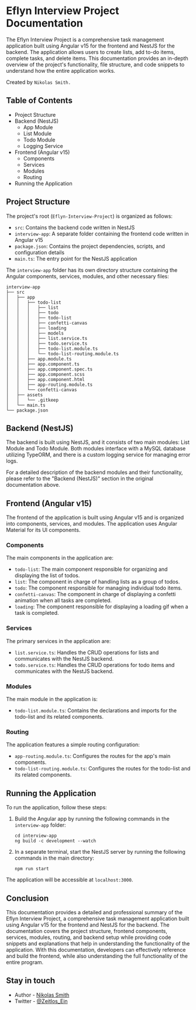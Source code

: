 # Eflyn Interview Project Documentation

The Eflyn Interview Project is a comprehensive task management application built using Angular v15 for the frontend and NestJS for the backend. The application allows users to create lists, add to-do items, complete tasks, and delete items. This documentation provides an in-depth overview of the project's functionality, file structure, and code snippets to understand how the entire application works.

Created by `Nikolas Smith.`

## Table of Contents

- Project Structure
- Backend (NestJS)
  - App Module
  - List Module
  - Todo Module
  - Logging Service
- Frontend (Angular v15)
  - Components
  - Services
  - Modules
  - Routing
- Running the Application

## Project Structure

The project's root (`Eflyn-Interview-Project`) is organized as follows:

- `src`: Contains the backend code written in NestJS
- `interview-app`: A separate folder containing the frontend code written in Angular v15
- `package.json`: Contains the project dependencies, scripts, and configuration details
- `main.ts`: The entry point for the NestJS application

The `interview-app` folder has its own directory structure containing the Angular components, services, modules, and other necessary files:

```
interview-app
├── src
│   ├── app
│   │   ├── todo-list
│   │   │   ├── list
│   │   │   ├── todo
│   │   │   ├── todo-list
│   │   │   ├── confetti-canvas
│   │   │   ├── loading
│   │   │   ├── models
│   │   │   ├── list.service.ts
│   │   │   ├── todo.service.ts
│   │   │   ├── todo-list.module.ts
│   │   │   └── todo-list-routing.module.ts
│   │   ├── app.module.ts
│   │   ├── app.component.ts
│   │   ├── app.component.spec.ts
│   │   ├── app.component.scss
│   │   ├── app.component.html
│   │   ├── app-routing.module.ts
│   │   └── confetti-canvas
│   ├── assets
│   │   └── .gitkeep
│   └── main.ts
└── package.json
```

## Backend (NestJS)

The backend is built using NestJS, and it consists of two main modules: List Module and Todo Module. Both modules interface with a MySQL database utilizing TypeORM, and there is a custom logging service for managing error logs.

For a detailed description of the backend modules and their functionality, please refer to the "Backend (NestJS)" section in the original documentation above.

## Frontend (Angular v15)

The frontend of the application is built using Angular v15 and is organized into components, services, and modules. The application uses Angular Material for its UI components.

### Components

The main components in the application are:

- `todo-list`: The main component responsible for organizing and displaying the list of todos.
- `list`: The component in charge of handling lists as a group of todos.
- `todo`: The component responsible for managing individual todo items.
- `confetti-canvas`: The component in charge of displaying a confetti animation when all tasks are completed.
- `loading`: The component responsible for displaying a loading gif when a task is completed.

### Services

The primary services in the application are:

- `list.service.ts`: Handles the CRUD operations for lists and communicates with the NestJS backend.
- `todo.service.ts`: Handles the CRUD operations for todo items and communicates with the NestJS backend.

### Modules

The main module in the application is:

- `todo-list.module.ts`: Contains the declarations and imports for the todo-list and its related components.

### Routing

The application features a simple routing configuration:

- `app-routing.module.ts`: Configures the routes for the app's main components.
- `todo-list-routing.module.ts`: Configures the routes for the todo-list and its related components.

## Running the Application

To run the application, follow these steps:

1. Build the Angular app by running the following commands in the `interview-app` folder:
   ```
   cd interview-app
   ng build -c development --watch
   ```
2. In a separate terminal, start the NestJS server by running the following commands in the main directory:
   ```
   npm run start
   ```

The application will be accessible at `localhost:3000`.

## Conclusion

This documentation provides a detailed and professional summary of the Eflyn Interview Project, a comprehensive task management application built using Angular v15 for the frontend and NestJS for the backend. The documentation covers the project structure, frontend components, services, modules, routing, and backend setup while providing code snippets and explanations that help in understanding the functionality of the application. With this documentation, developers can effectively reference and build the frontend, while also understanding the full functionality of the entire program.

## Stay in touch

- Author - [Nikolas Smith](https://nikolassmith.netlify.app/)
- Twitter - [@Zeitlos_Ein](https://twitter.com/Zeitlos_Ein)
